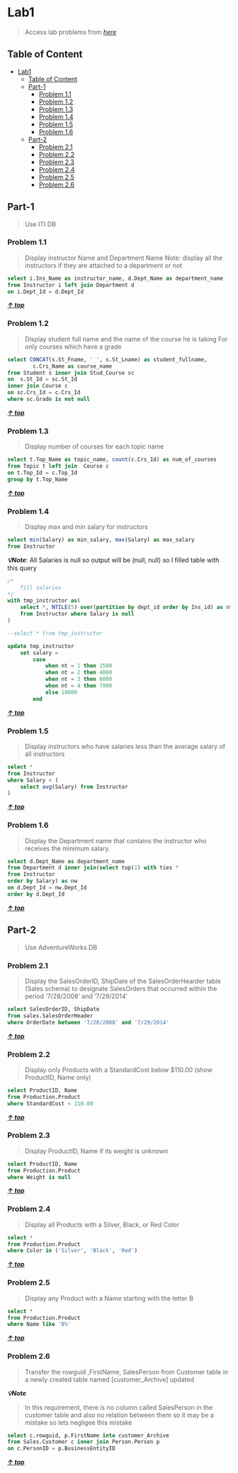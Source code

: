 # Lab1

> Access lab problems from _[here](./lab1.pdf)_

## Table of Content

<!-- TOC -->

- [Lab1](#lab1)
  - [Table of Content](#table-of-content)
  - [Part-1](#part-1)
    - [Problem 1.1](#problem-11)
    - [Problem 1.2](#problem-12)
    - [Problem 1.3](#problem-13)
    - [Problem 1.4](#problem-14)
    - [Problem 1.5](#problem-15)
    - [Problem 1.6](#problem-16)
  - [Part-2](#part-2)
    - [Problem 2.1](#problem-21)
    - [Problem 2.2](#problem-22)
    - [Problem 2.3](#problem-23)
    - [Problem 2.4](#problem-24)
    - [Problem 2.5](#problem-25)
    - [Problem 2.6](#problem-26)

<!-- /TOC -->

## Part-1

> Use ITI DB

### Problem 1.1

> Display instructor Name and Department Name
> Note: display all the instructors if they are attached to a department or not

```sql
select i.Ins_Name as instructor_name, d.Dept_Name as department_name
from Instructor i left join Department d
on i.Dept_Id = d.Dept_Id
```

**_[&uarr; top](#table-of-content)_**

### Problem 1.2

> Display student full name and the name of the course he is taking For only courses which have a grade

```sql
select CONCAT(s.St_Fname, ' ', s.St_Lname) as student_fullname,
		c.Crs_Name as course_name
from Student s inner join Stud_Course sc
on  s.St_Id = sc.St_Id
inner join Course c
on sc.Crs_Id = c.Crs_Id
where sc.Grade is not null
```

**_[&uarr; top](#table-of-content)_**

### Problem 1.3

> Display number of courses for each topic name

```sql
select t.Top_Name as topic_name, count(c.Crs_Id) as num_of_courses
from Topic t left join  Course c
on t.Top_Id = c.Top_Id
group by t.Top_Name
```

**_[&uarr; top](#table-of-content)_**

### Problem 1.4

> Display max and min salary for instructors

```sql
select min(Salary) as min_salary, max(Salary) as max_salary
from Instructor
```

**_💡Note_**:
All Salaries is null so output will be (null, null) so I filled table with this query

```sql
/*
	fill salaries
*/
with tmp_instructor as(
	select *, NTILE(5) over(partition by dept_id order by Ins_id) as nt
	from Instructor where Salary is null
)

--select * from tmp_instructor

update tmp_instructor
	set salary =
		case
			when nt = 1 then 2500
			when nt = 2 then 4000
			when nt = 3 then 6000
			when nt = 4 then 7000
			else 10000
		end
```

**_[&uarr; top](#table-of-content)_**

### Problem 1.5

> Display instructors who have salaries less than the average salary of all instructors

```sql
select *
from Instructor
where Salary < (
	select avg(Salary) from Instructor
)
```

**_[&uarr; top](#table-of-content)_**

### Problem 1.6

> Display the Department name that contains the instructor who receives the minimum salary.

```sql
select d.Dept_Name as department_name
from Department d inner join(select top(1) with ties *
from Instructor
order by Salary) as nw
on d.Dept_Id = nw.Dept_Id
order by d.Dept_Id
```

**_[&uarr; top](#table-of-content)_**

## Part-2

> Use AdventureWorks DB

### Problem 2.1

> Display the SalesOrderID, ShipDate of the SalesOrderHearder table (Sales schema) to designate SalesOrders that occurred within the period ‘7/28/2008’ and ‘7/29/2014’

```sql
select SalesOrderID, ShipDate
from sales.SalesOrderHeader
where OrderDate between '7/28/2008' and '7/29/2014'
```

**_[&uarr; top](#table-of-content)_**

### Problem 2.2

> Display only Products with a StandardCost below $110.00 (show ProductID, Name only)

```sql
select ProductID, Name
from Production.Product
where StandardCost < 110.00
```

**_[&uarr; top](#table-of-content)_**

### Problem 2.3

> Display ProductID, Name if its weight is unknown

```sql
select ProductID, Name
from Production.Product
where Weight is null
```

**_[&uarr; top](#table-of-content)_**

### Problem 2.4

> Display all Products with a Silver, Black, or Red Color

```sql
select *
from Production.Product
where Color in ('Silver', 'Black', 'Red')
```

**_[&uarr; top](#table-of-content)_**

### Problem 2.5

> Display any Product with a Name starting with the letter B

```sql
select *
from Production.Product
where Name like 'B%'
```

**_[&uarr; top](#table-of-content)_**

### Problem 2.6

> Transfer the rowguid ,FirstName, SalesPerson from Customer table in a newly created table named [customer_Archive] updated

**_💡Note_**

> In this requirement, there is no column called SalesPerson in the customer table and also no relation between them so it may be a mistake so lets negligee this mistake

```sql
select c.rowguid, p.FirstName into customer_Archive
from Sales.Customer c inner join Person.Person p
on c.PersonID = p.BusinessEntityID
```

**_[&uarr; top](#table-of-content)_**

